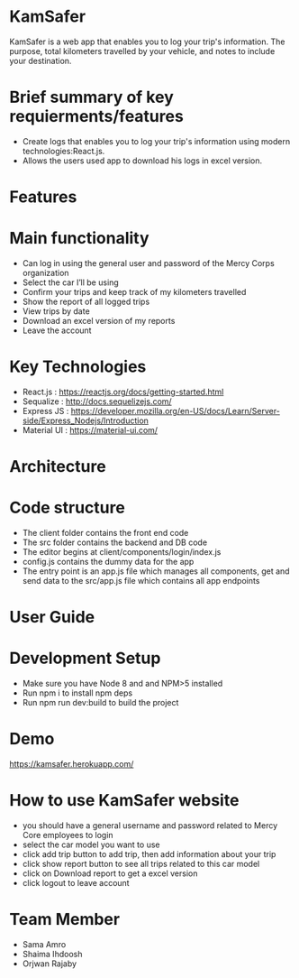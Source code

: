 # KamSafer

KamSafer is a web app that enables you to log your trip's information. The purpose, total kilometers travelled by your vehicle, and notes to include your destination.

# Brief summary of key requierments/features
 - Create logs that enables you to log your trip's information using modern technologies:React.js.
 - Allows the users used app to download his logs in excel version.
 
# Features 
# Main functionality
 - Can log in using the general user and password of the Mercy Corps organization 
 - Select the car I’ll be using
 - Confirm your trips and keep track of my kilometers travelled
 - Show the report of all logged trips
 - View trips by date
 - Download an excel version of my reports
 - Leave the account
 # Key Technologies   
 - React.js : https://reactjs.org/docs/getting-started.html
 - Sequalize : http://docs.sequelizejs.com/
 - Express JS : https://developer.mozilla.org/en-US/docs/Learn/Server-side/Express_Nodejs/Introduction
 - Material UI : https://material-ui.com/
 
# Architecture
# Code structure
- The client folder contains the front end code
- The src folder contains the backend and DB code
- The editor begins at client/components/login/index.js
- config.js contains the dummy data for the app
- The entry point is an app.js file which manages all components, get and send data to the src/app.js file which contains all app  endpoints


# User Guide
# Development Setup
- Make sure you have Node 8 and and NPM>5 installed
- Run npm i to install npm deps
- Run npm run dev:build to build the project

# Demo
https://kamsafer.herokuapp.com/

# How to use KamSafer website
- you should have a general username and password related to Mercy Core employees to login
- select the car model you want to use 
- click add trip button to add trip, then add information about your trip
- click show report button to see all trips related to this car model
- click on Download report to get a excel version 
- click logout to leave account 

# Team Member
- Sama Amro
- Shaima Ihdoosh
- Orjwan Rajaby
    
